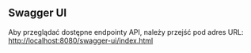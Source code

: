 ## Swagger UI

Aby przeglądać dostępne endpointy API, należy przejść pod adres URL: [http://localhost:8080/swagger-ui/index.html](http://localhost:8080/swagger-ui/index.html)
